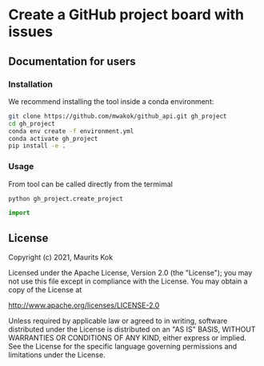 # Create a GitHub project board with issues

## Documentation for users

### Installation

We recommend installing the tool inside a conda environment:

```bash
git clone https://github.com/mwakok/github_api.git gh_project
cd gh_project
conda env create -f environment.yml
conda activate gh_project
pip install -e .
```

### Usage

From tool can be called directly from the termimal

```bash
python gh_project.create_project
```

 


```python
import 
```


## License

Copyright (c) 2021, Maurits Kok

Licensed under the Apache License, Version 2.0 (the "License");
you may not use this file except in compliance with the License.
You may obtain a copy of the License at

http://www.apache.org/licenses/LICENSE-2.0

Unless required by applicable law or agreed to in writing, software
distributed under the License is distributed on an "AS IS" BASIS,
WITHOUT WARRANTIES OR CONDITIONS OF ANY KIND, either express or implied.
See the License for the specific language governing permissions and
limitations under the License.